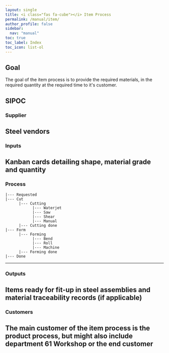 ```yaml
---
layout: single
title: <i class="fas fa-cube"></i> Item Process
permalink: /manual/item/
author_profile: false
sidebar:
  nav: "manual"
toc: true
toc_label: Index
toc_icon: list-ol
---
```

## Goal
The goal of the item process is to provide the required materials, in the required quantity at the required time to it's customer.

## SIPOC
### Supplier
Steel vendors
---
### Inputs
Kanban cards detailing shape, material grade and quantity
---
### Process
```
|--- Requested
|--- Cut
      |--- Cutting
            |--- Waterjet
            |--- Saw
            |--- Shear
            |--- Manual
      |--- Cutting done
|--- Form
      |--- Forming
            |--- Bend
            |--- Roll
            |--- Machine
      |--- Forming done
|--- Done
```
---
### Outputs
Items ready for fit-up in steel assemblies and material traceability records (if applicable)
---
### Customers
The main customer of the item process is the product process, but might also include department 61 Workshop or the end customer
---

